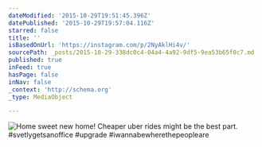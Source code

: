 ```yaml
---
dateModified: '2015-10-29T19:51:45.396Z'
datePublished: '2015-10-29T19:57:04.116Z'
starred: false
title: ''
isBasedOnUrl: 'https://instagram.com/p/2NyAklHi4v/'
sourcePath: _posts/2015-10-29-338dc0c4-04a4-4a92-9df5-9ea53b65f0c7.md
published: true
inFeed: true
hasPage: false
inNav: false
_context: 'http://schema.org'
_type: MediaObject

---
```

![Home sweet new home&excl; Cheaper uber rides might be the best part&period; &num;svetlygetsanoffice &num;upgrade &num;iwannabewherethepeopleare](https://scontent.cdninstagram.com/hphotos-xap1/t51.2885-15/e15/11205714_1050642351631242_933503239_n.jpg)
